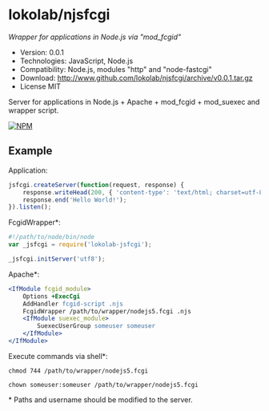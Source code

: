 lokolab/njsfcgi
===============
*Wrapper for applications in Node.js via "mod_fcgid"*

- Version: 0.0.1
- Technologies: JavaScript, Node.js
- Compatibility: Node.js, modules "http" and "node-fastcgi"
- Download: http://www.github.com/lokolab/njsfcgi/archive/v0.0.1.tar.gz
- License MIT

Server for applications in Node.js + Apache + mod_fcgid + mod_suexec and wrapper script.

[![NPM](https://nodei.co/npm/lokolab-njsfcgi.png?downloads=true)](https://nodei.co/npm/lokolab-njsfcgi/)

Example
-------

Application:
```javascript
jsfcgi.createServer(function(request, response) {
    response.writeHead(200, { 'content-type': 'text/html; charset=utf-8' });
    response.end('Hello World!');
}).listen();
```

FcgidWrapper*:
```javascript
#!/path/to/node/bin/node
var _jsfcgi = require('lokolab-jsfcgi');

_jsfcgi.initServer('utf8');
```

Apache*:
```apache
<IfModule fcgid_module>
    Options +ExecCgi
    AddHandler fcgid-script .njs
    FcgidWrapper /path/to/wrapper/nodejs5.fcgi .njs
    <IfModule suexec_module>
        SuexecUserGroup someuser someuser
    </IfModule>
</IfModule>
```

Execute commands via shell*:
```shell
chmod 744 /path/to/wrapper/nodejs5.fcgi

chown someuser:someuser /path/to/wrapper/nodejs5.fcgi
```

\* Paths and username should be modified to the server.
